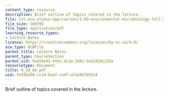 ```yaml
---
content_type: resource
description: Brief outline of topics covered in the lecture.
file: /ol-ocw-studio-app/courses/1-89-environmental-microbiology-fall-2004/fa594208cc14baafce47a7a34b7b55cd_9_14_04.pdf
file_size: 109795
file_type: application/pdf
learning_resource_types:
- Lecture Notes
license: https://creativecommons.org/licenses/by-nc-sa/4.0/
ocw_type: OCWFile
parent_title: Lecture Notes
parent_type: CourseSection
parent_uid: 9ad29e41-4fec-4c2a-198c-5e52d3dc231e
resourcetype: Document
title: 9_14_04.pdf
uid: fa594208-cc14-baaf-ce47-a7a34b7b55cd
---
```

Brief outline of topics covered in the lecture.